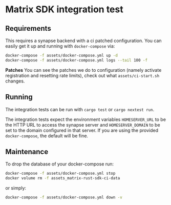 # Matrix SDK integration test

## Requirements

This requires a synapse backend with a ci patched configuration. You can easily get
it up and running with `docker-compose` via:

```sh
docker-compose -f assets/docker-compose.yml up -d
docker-compose -f assets/docker-compose.yml logs --tail 100 -f
```

**Patches**
You can see the patches we do to configuration (namely activate registration and
resetting rate limits), check out what `assets/ci-start.sh` changes.

## Running

The integration tests can be run with `cargo test` or `cargo nextest run`.

The integration tests expect the environment variables `HOMESERVER_URL` to be the HTTP URL to
access the synapse server and `HOMESERVER_DOMAIN` to be set to the domain configured in
that server. If you are using the provided `docker-compose`, the default will be fine.

## Maintenance

To drop the database of your docker-compose run:

```bash
docker-compose -f assets/docker-compose.yml stop
docker volume rm -f assets_matrix-rust-sdk-ci-data
```

or simply:

```bash
docker-compose -f assets/docker-compose.yml down -v
```
